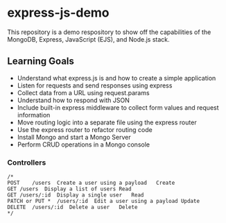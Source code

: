 # express-js-demo
This repository is a demo respository to show off the capabilities of the MongoDB, Express, JavaScript (EJS), and Node.js stack.

## Learning Goals
* Understand what express.js is and how to create a simple application
* Listen for requests and send responses using express
* Collect data from a URL using request.params
* Understand how to respond with JSON
* Include built-in express middleware to collect form values and request information
* Move routing logic into a separate file using the express router
* Use the express router to refactor routing code
* Install Mongo and start a Mongo Server
* Perform CRUD operations in a Mongo console

### Controllers

```
/*
POST	/users	Create a user using a payload	Create
GET	/users	Display a list of users	Read
GET	/users/:id	Display a single user	Read
PATCH or PUT *	/users/:id	Edit a user using a payload	Update
DELETE	/users/:id	Delete a user	Delete
*/
```